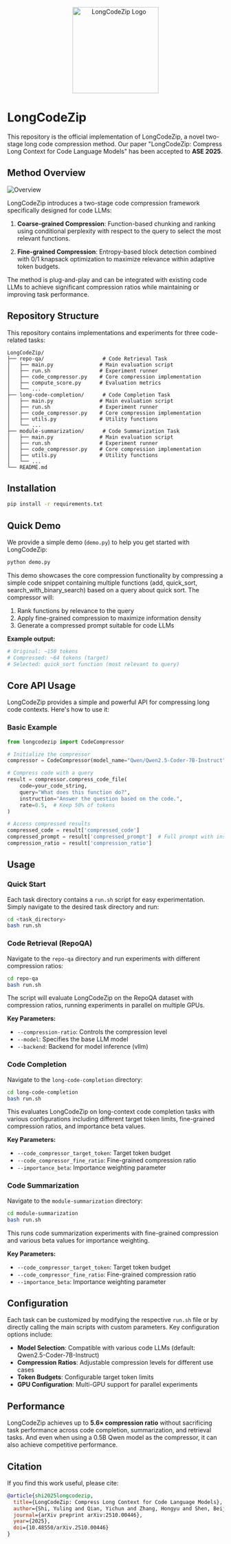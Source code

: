 <div align="center">
  <img src="assets/logo.png" alt="LongCodeZip Logo" width="200"/>
</div>

# LongCodeZip

This repository is the official implementation of LongCodeZip, a novel two-stage long code compression method. Our paper "LongCodeZip: Compress Long Context for Code Language Models" has been accepted to **ASE 2025**.

## Method Overview

![Overview](assets/overview.png)

LongCodeZip introduces a two-stage code compression framework specifically designed for code LLMs:

1. **Coarse-grained Compression**: Function-based chunking and ranking using conditional perplexity with respect to the query to select the most relevant functions.

2. **Fine-grained Compression**: Entropy-based block detection combined with 0/1 knapsack optimization to maximize relevance within adaptive token budgets.

The method is plug-and-play and can be integrated with existing code LLMs to achieve significant compression ratios while maintaining or improving task performance.

## Repository Structure

This repository contains implementations and experiments for three code-related tasks:

```
LongCodeZip/
├── repo-qa/                   # Code Retrieval Task
│   ├── main.py               # Main evaluation script
│   ├── run.sh                # Experiment runner
│   ├── code_compressor.py    # Core compression implementation
│   ├── compute_score.py      # Evaluation metrics
│   └── ...
├── long-code-completion/      # Code Completion Task
│   ├── main.py               # Main evaluation script
│   ├── run.sh                # Experiment runner
│   ├── code_compressor.py    # Core compression implementation
│   ├── utils.py              # Utility functions
│   └── ...
├── module-summarization/      # Code Summarization Task
│   ├── main.py               # Main evaluation script
│   ├── run.sh                # Experiment runner
│   ├── code_compressor.py    # Core compression implementation
│   ├── utils.py              # Utility functions
│   └── ...
└── README.md
```

## Installation

```bash
pip install -r requirements.txt
```

## Quick Demo

We provide a simple demo (`demo.py`) to help you get started with LongCodeZip:

```bash
python demo.py
```

This demo showcases the core compression functionality by compressing a simple code snippet containing multiple functions (add, quick_sort, search_with_binary_search) based on a query about quick sort. The compressor will:
1. Rank functions by relevance to the query
2. Apply fine-grained compression to maximize information density
3. Generate a compressed prompt suitable for code LLMs

**Example output:**
```python
# Original: ~150 tokens
# Compressed: ~64 tokens (target)
# Selected: quick_sort function (most relevant to query)
```

## Core API Usage

LongCodeZip provides a simple and powerful API for compressing long code contexts. Here's how to use it:

### Basic Example

```python
from longcodezip import CodeCompressor

# Initialize the compressor
compressor = CodeCompressor(model_name="Qwen/Qwen2.5-Coder-7B-Instruct")

# Compress code with a query
result = compressor.compress_code_file(
    code=your_code_string,
    query="What does this function do?",
    instruction="Answer the question based on the code.",
    rate=0.5,  # Keep 50% of tokens
)

# Access compressed results
compressed_code = result['compressed_code']
compressed_prompt = result['compressed_prompt']  # Full prompt with instruction
compression_ratio = result['compression_ratio']
```
## Usage

### Quick Start

Each task directory contains a `run.sh` script for easy experimentation. Simply navigate to the desired task directory and run:

```bash
cd <task_directory>
bash run.sh
```

### Code Retrieval (RepoQA)

Navigate to the `repo-qa` directory and run experiments with different compression ratios:

```bash
cd repo-qa
bash run.sh
```

The script will evaluate LongCodeZip on the RepoQA dataset with compression ratios, running experiments in parallel on multiple GPUs.

**Key Parameters:**
- `--compression-ratio`: Controls the compression level
- `--model`: Specifies the base LLM model
- `--backend`: Backend for model inference (vllm)

### Code Completion

Navigate to the `long-code-completion` directory:

```bash
cd long-code-completion
bash run.sh
```

This evaluates LongCodeZip on long-context code completion tasks with various configurations including different target token limits, fine-grained compression ratios, and importance beta values.

**Key Parameters:**
- `--code_compressor_target_token`: Target token budget
- `--code_compressor_fine_ratio`: Fine-grained compression ratio
- `--importance_beta`: Importance weighting parameter

### Code Summarization

Navigate to the `module-summarization` directory:

```bash
cd module-summarization
bash run.sh
```

This runs code summarization experiments with fine-grained compression and various beta values for importance weighting.

**Key Parameters:**
- `--code_compressor_target_token`: Target token budget
- `--code_compressor_fine_ratio`: Fine-grained compression ratio
- `--importance_beta`: Importance weighting parameter

## Configuration

Each task can be customized by modifying the respective `run.sh` file or by directly calling the main scripts with custom parameters. Key configuration options include:

- **Model Selection**: Compatible with various code LLMs (default: Qwen2.5-Coder-7B-Instruct)
- **Compression Ratios**: Adjustable compression levels for different use cases
- **Token Budgets**: Configurable target token limits
- **GPU Configuration**: Multi-GPU support for parallel experiments

## Performance

LongCodeZip achieves up to **5.6× compression ratio** without sacrificing task performance across code completion, summarization, and retrieval tasks. And even when using a 0.5B Qwen model as the compressor, it can also achieve competitive performance.

## Citation

If you find this work useful, please cite:

```bibtex
@article{shi2025longcodezip,
  title={LongCodeZip: Compress Long Context for Code Language Models},
  author={Shi, Yuling and Qian, Yichun and Zhang, Hongyu and Shen, Beijun and Gu, Xiaodong},
  journal={arXiv preprint arXiv:2510.00446},
  year={2025},
  doi={10.48550/arXiv.2510.00446}
}
```